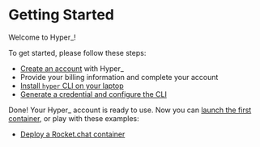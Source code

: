 # Getting Started

Welcome to Hyper\_!

To get started, please follow these steps:

- [Create an account](https://hyper.sh/signup/) with Hyper\_
- Provide your billing information and complete your account
- [Install `hyper` CLI on your laptop](./install.md)
- [Generate a credential and configure the CLI](generate_api_credential.md)

Done! Your Hyper\_ account is ready to use. Now you can [launch the first container](./launch_the_first_container.md), or play with these examples:

- [Deploy a Rocket.chat container](../Tutorial/rocket_chat.md)
